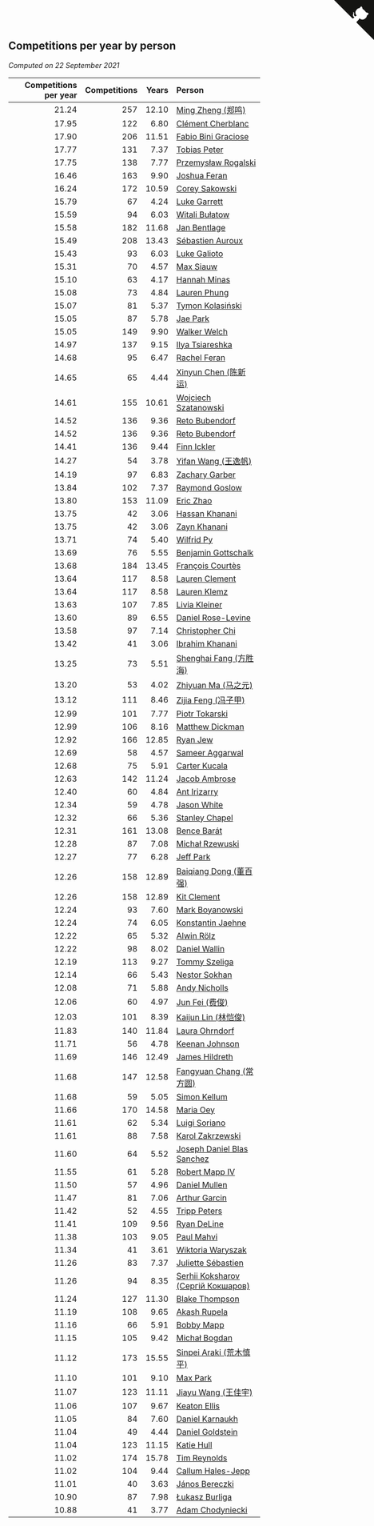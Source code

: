 ## Competitions per year by person

*Computed on 22 September 2021*

| Competitions per year | Competitions | Years | Person |
| ---: | ---: | ---: | :--- |
| 21.24 | 257 | 12.10 | [Ming Zheng (郑鸣)](https://www.worldcubeassociation.org/persons/2009ZHEN11) |
| 17.95 | 122 | 6.80 | [Clément Cherblanc](https://www.worldcubeassociation.org/persons/2014CHER05) |
| 17.90 | 206 | 11.51 | [Fabio Bini Graciose](https://www.worldcubeassociation.org/persons/2010GRAC02) |
| 17.77 | 131 | 7.37 | [Tobias Peter](https://www.worldcubeassociation.org/persons/2014PETE03) |
| 17.75 | 138 | 7.77 | [Przemysław Rogalski](https://www.worldcubeassociation.org/persons/2013ROGA02) |
| 16.46 | 163 | 9.90 | [Joshua Feran](https://www.worldcubeassociation.org/persons/2011FERA01) |
| 16.24 | 172 | 10.59 | [Corey Sakowski](https://www.worldcubeassociation.org/persons/2011SAKO01) |
| 15.79 | 67 | 4.24 | [Luke Garrett](https://www.worldcubeassociation.org/persons/2017GARR05) |
| 15.59 | 94 | 6.03 | [Witali Bułatow](https://www.worldcubeassociation.org/persons/2015BUAT01) |
| 15.58 | 182 | 11.68 | [Jan Bentlage](https://www.worldcubeassociation.org/persons/2010BENT01) |
| 15.49 | 208 | 13.43 | [Sébastien Auroux](https://www.worldcubeassociation.org/persons/2008AURO01) |
| 15.43 | 93 | 6.03 | [Luke Galioto](https://www.worldcubeassociation.org/persons/2015GALI02) |
| 15.31 | 70 | 4.57 | [Max Siauw](https://www.worldcubeassociation.org/persons/2017SIAU02) |
| 15.10 | 63 | 4.17 | [Hannah Minas](https://www.worldcubeassociation.org/persons/2017MINA04) |
| 15.08 | 73 | 4.84 | [Lauren Phung](https://www.worldcubeassociation.org/persons/2016PHUN02) |
| 15.07 | 81 | 5.37 | [Tymon Kolasiński](https://www.worldcubeassociation.org/persons/2016KOLA02) |
| 15.05 | 87 | 5.78 | [Jae Park](https://www.worldcubeassociation.org/persons/2015PARK24) |
| 15.05 | 149 | 9.90 | [Walker Welch](https://www.worldcubeassociation.org/persons/2011WELC01) |
| 14.97 | 137 | 9.15 | [Ilya Tsiareshka](https://www.worldcubeassociation.org/persons/2012TERE01) |
| 14.68 | 95 | 6.47 | [Rachel Feran](https://www.worldcubeassociation.org/persons/2015FERA01) |
| 14.65 | 65 | 4.44 | [Xinyun Chen (陈新运)](https://www.worldcubeassociation.org/persons/2017CHEN36) |
| 14.61 | 155 | 10.61 | [Wojciech Szatanowski](https://www.worldcubeassociation.org/persons/2011SZAT01) |
| 14.52 | 136 | 9.36 | [Reto Bubendorf](https://www.worldcubeassociation.org/persons/2012BUBE01) |
| 14.52 | 136 | 9.36 | [Reto Bubendorf](https://www.worldcubeassociation.org/persons/2012BUBE01) |
| 14.41 | 136 | 9.44 | [Finn Ickler](https://www.worldcubeassociation.org/persons/2012ICKL01) |
| 14.27 | 54 | 3.78 | [Yifan Wang (王逸帆)](https://www.worldcubeassociation.org/persons/2017WANY29) |
| 14.19 | 97 | 6.83 | [Zachary Garber](https://www.worldcubeassociation.org/persons/2014GARB01) |
| 13.84 | 102 | 7.37 | [Raymond Goslow](https://www.worldcubeassociation.org/persons/2014GOSL01) |
| 13.80 | 153 | 11.09 | [Eric Zhao](https://www.worldcubeassociation.org/persons/2010ZHAO19) |
| 13.75 | 42 | 3.06 | [Hassan Khanani](https://www.worldcubeassociation.org/persons/2018KHAN26) |
| 13.75 | 42 | 3.06 | [Zayn Khanani](https://www.worldcubeassociation.org/persons/2018KHAN28) |
| 13.71 | 74 | 5.40 | [Wilfrid Py](https://www.worldcubeassociation.org/persons/2016PYWI01) |
| 13.69 | 76 | 5.55 | [Benjamin Gottschalk](https://www.worldcubeassociation.org/persons/2016GOTT01) |
| 13.68 | 184 | 13.45 | [François Courtès](https://www.worldcubeassociation.org/persons/2008COUR01) |
| 13.64 | 117 | 8.58 | [Lauren Clement](https://www.worldcubeassociation.org/persons/2013KLEM01) |
| 13.64 | 117 | 8.58 | [Lauren Klemz](https://www.worldcubeassociation.org/persons/2013KLEM01) |
| 13.63 | 107 | 7.85 | [Livia Kleiner](https://www.worldcubeassociation.org/persons/2013KLEI03) |
| 13.60 | 89 | 6.55 | [Daniel Rose-Levine](https://www.worldcubeassociation.org/persons/2015ROSE01) |
| 13.58 | 97 | 7.14 | [Christopher Chi](https://www.worldcubeassociation.org/persons/2014CHIC01) |
| 13.42 | 41 | 3.06 | [Ibrahim Khanani](https://www.worldcubeassociation.org/persons/2018KHAN27) |
| 13.25 | 73 | 5.51 | [Shenghai Fang (方胜海)](https://www.worldcubeassociation.org/persons/2016FANG01) |
| 13.20 | 53 | 4.02 | [Zhiyuan Ma (马之元)](https://www.worldcubeassociation.org/persons/2017MAZH04) |
| 13.12 | 111 | 8.46 | [Zijia Feng (冯子甲)](https://www.worldcubeassociation.org/persons/2013FENG02) |
| 12.99 | 101 | 7.77 | [Piotr Tokarski](https://www.worldcubeassociation.org/persons/2013TOKA01) |
| 12.99 | 106 | 8.16 | [Matthew Dickman](https://www.worldcubeassociation.org/persons/2013DICK01) |
| 12.92 | 166 | 12.85 | [Ryan Jew](https://www.worldcubeassociation.org/persons/2008JEWR01) |
| 12.69 | 58 | 4.57 | [Sameer Aggarwal](https://www.worldcubeassociation.org/persons/2017AGGA01) |
| 12.68 | 75 | 5.91 | [Carter Kucala](https://www.worldcubeassociation.org/persons/2015KUCA01) |
| 12.63 | 142 | 11.24 | [Jacob Ambrose](https://www.worldcubeassociation.org/persons/2010AMBR01) |
| 12.40 | 60 | 4.84 | [Ant Irizarry](https://www.worldcubeassociation.org/persons/2016IRIZ02) |
| 12.34 | 59 | 4.78 | [Jason White](https://www.worldcubeassociation.org/persons/2016WHIT16) |
| 12.32 | 66 | 5.36 | [Stanley Chapel](https://www.worldcubeassociation.org/persons/2016CHAP04) |
| 12.31 | 161 | 13.08 | [Bence Barát](https://www.worldcubeassociation.org/persons/2008BARA01) |
| 12.28 | 87 | 7.08 | [Michał Rzewuski](https://www.worldcubeassociation.org/persons/2014RZEW01) |
| 12.27 | 77 | 6.28 | [Jeff Park](https://www.worldcubeassociation.org/persons/2015PARK08) |
| 12.26 | 158 | 12.89 | [Baiqiang Dong (董百强)](https://www.worldcubeassociation.org/persons/2008DONG06) |
| 12.26 | 158 | 12.89 | [Kit Clement](https://www.worldcubeassociation.org/persons/2008CLEM01) |
| 12.24 | 93 | 7.60 | [Mark Boyanowski](https://www.worldcubeassociation.org/persons/2014BOYA01) |
| 12.24 | 74 | 6.05 | [Konstantin Jaehne](https://www.worldcubeassociation.org/persons/2015JAEH01) |
| 12.22 | 65 | 5.32 | [Alwin Rölz](https://www.worldcubeassociation.org/persons/2016ROLZ01) |
| 12.22 | 98 | 8.02 | [Daniel Wallin](https://www.worldcubeassociation.org/persons/2013WALL03) |
| 12.19 | 113 | 9.27 | [Tommy Szeliga](https://www.worldcubeassociation.org/persons/2012SZEL01) |
| 12.14 | 66 | 5.43 | [Nestor Sokhan](https://www.worldcubeassociation.org/persons/2016SOKH01) |
| 12.08 | 71 | 5.88 | [Andy Nicholls](https://www.worldcubeassociation.org/persons/2015NICH04) |
| 12.06 | 60 | 4.97 | [Jun Fei (费俊)](https://www.worldcubeassociation.org/persons/2016FEIJ02) |
| 12.03 | 101 | 8.39 | [Kaijun Lin (林恺俊)](https://www.worldcubeassociation.org/persons/2013LINK01) |
| 11.83 | 140 | 11.84 | [Laura Ohrndorf](https://www.worldcubeassociation.org/persons/2009OHRN01) |
| 11.71 | 56 | 4.78 | [Keenan Johnson](https://www.worldcubeassociation.org/persons/2016JOHN30) |
| 11.69 | 146 | 12.49 | [James Hildreth](https://www.worldcubeassociation.org/persons/2009HILD01) |
| 11.68 | 147 | 12.58 | [Fangyuan Chang (常方圆)](https://www.worldcubeassociation.org/persons/2009CHAN04) |
| 11.68 | 59 | 5.05 | [Simon Kellum](https://www.worldcubeassociation.org/persons/2016KELL12) |
| 11.66 | 170 | 14.58 | [Maria Oey](https://www.worldcubeassociation.org/persons/2007OEYM01) |
| 11.61 | 62 | 5.34 | [Luigi Soriano](https://www.worldcubeassociation.org/persons/2016SORI04) |
| 11.61 | 88 | 7.58 | [Karol Zakrzewski](https://www.worldcubeassociation.org/persons/2014ZAKR01) |
| 11.60 | 64 | 5.52 | [Joseph Daniel Blas Sanchez](https://www.worldcubeassociation.org/persons/2016SANC08) |
| 11.55 | 61 | 5.28 | [Robert Mapp IV](https://www.worldcubeassociation.org/persons/2016IVRO01) |
| 11.50 | 57 | 4.96 | [Daniel Mullen](https://www.worldcubeassociation.org/persons/2016MULL04) |
| 11.47 | 81 | 7.06 | [Arthur Garcin](https://www.worldcubeassociation.org/persons/2014GARC27) |
| 11.42 | 52 | 4.55 | [Tripp Peters](https://www.worldcubeassociation.org/persons/2017PETE04) |
| 11.41 | 109 | 9.56 | [Ryan DeLine](https://www.worldcubeassociation.org/persons/2012DELI01) |
| 11.38 | 103 | 9.05 | [Paul Mahvi](https://www.worldcubeassociation.org/persons/2012MAHV01) |
| 11.34 | 41 | 3.61 | [Wiktoria Waryszak](https://www.worldcubeassociation.org/persons/2018WARY01) |
| 11.26 | 83 | 7.37 | [Juliette Sébastien](https://www.worldcubeassociation.org/persons/2014SEBA01) |
| 11.26 | 94 | 8.35 | [Serhii Koksharov (Сергій Кокшаров)](https://www.worldcubeassociation.org/persons/2013KOKS01) |
| 11.24 | 127 | 11.30 | [Blake Thompson](https://www.worldcubeassociation.org/persons/2010THOM03) |
| 11.19 | 108 | 9.65 | [Akash Rupela](https://www.worldcubeassociation.org/persons/2012RUPE01) |
| 11.16 | 66 | 5.91 | [Bobby Mapp](https://www.worldcubeassociation.org/persons/2015MAPP01) |
| 11.15 | 105 | 9.42 | [Michał Bogdan](https://www.worldcubeassociation.org/persons/2012BOGD01) |
| 11.12 | 173 | 15.55 | [Sinpei Araki (荒木慎平)](https://www.worldcubeassociation.org/persons/2006ARAK01) |
| 11.10 | 101 | 9.10 | [Max Park](https://www.worldcubeassociation.org/persons/2012PARK03) |
| 11.07 | 123 | 11.11 | [Jiayu Wang (王佳宇)](https://www.worldcubeassociation.org/persons/2010WANG53) |
| 11.06 | 107 | 9.67 | [Keaton Ellis](https://www.worldcubeassociation.org/persons/2012ELLI01) |
| 11.05 | 84 | 7.60 | [Daniel Karnaukh](https://www.worldcubeassociation.org/persons/2014KARN02) |
| 11.04 | 49 | 4.44 | [Daniel Goldstein](https://www.worldcubeassociation.org/persons/2017GOLD01) |
| 11.04 | 123 | 11.15 | [Katie Hull](https://www.worldcubeassociation.org/persons/2010HULL01) |
| 11.02 | 174 | 15.78 | [Tim Reynolds](https://www.worldcubeassociation.org/persons/2005REYN01) |
| 11.02 | 104 | 9.44 | [Callum Hales-Jepp](https://www.worldcubeassociation.org/persons/2012HALE01) |
| 11.01 | 40 | 3.63 | [János Bereczki](https://www.worldcubeassociation.org/persons/2018BERE01) |
| 10.90 | 87 | 7.98 | [Łukasz Burliga](https://www.worldcubeassociation.org/persons/2013BURL01) |
| 10.88 | 41 | 3.77 | [Adam Chodyniecki](https://www.worldcubeassociation.org/persons/2017CHOD02) |


<a href="https://github.com/jonatanklosko/wca_statistics" class="github-corner" aria-label="View source on Github"><svg width="80" height="80" viewBox="0 0 250 250" style="fill:#151513; color:#fff; position: absolute; top: 0; border: 0; right: 0;" aria-hidden="true"><path d="M0,0 L115,115 L130,115 L142,142 L250,250 L250,0 Z"></path><path d="M128.3,109.0 C113.8,99.7 119.0,89.6 119.0,89.6 C122.0,82.7 120.5,78.6 120.5,78.6 C119.2,72.0 123.4,76.3 123.4,76.3 C127.3,80.9 125.5,87.3 125.5,87.3 C122.9,97.6 130.6,101.9 134.4,103.2" fill="currentColor" style="transform-origin: 130px 106px;" class="octo-arm"></path><path d="M115.0,115.0 C114.9,115.1 118.7,116.5 119.8,115.4 L133.7,101.6 C136.9,99.2 139.9,98.4 142.2,98.6 C133.8,88.0 127.5,74.4 143.8,58.0 C148.5,53.4 154.0,51.2 159.7,51.0 C160.3,49.4 163.2,43.6 171.4,40.1 C171.4,40.1 176.1,42.5 178.8,56.2 C183.1,58.6 187.2,61.8 190.9,65.4 C194.5,69.0 197.7,73.2 200.1,77.6 C213.8,80.2 216.3,84.9 216.3,84.9 C212.7,93.1 206.9,96.0 205.4,96.6 C205.1,102.4 203.0,107.8 198.3,112.5 C181.9,128.9 168.3,122.5 157.7,114.1 C157.9,116.9 156.7,120.9 152.7,124.9 L141.0,136.5 C139.8,137.7 141.6,141.9 141.8,141.8 Z" fill="currentColor" class="octo-body"></path></svg></a><style>.github-corner:hover .octo-arm{animation:octocat-wave 560ms ease-in-out}@keyframes octocat-wave{0%,100%{transform:rotate(0)}20%,60%{transform:rotate(-25deg)}40%,80%{transform:rotate(10deg)}}@media (max-width:500px){.github-corner:hover .octo-arm{animation:none}.github-corner .octo-arm{animation:octocat-wave 560ms ease-in-out}}</style>
